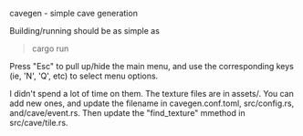 cavegen - simple cave generation

Building/running should be as simple as
>cargo run

Press "Esc" to pull up/hide the main menu, and use the corresponding keys (ie, 'N', 'Q', etc) to select menu options.

I didn't spend a lot of time on them.  The texture files are in assets/.  You can add new ones, and update the filename in cavegen.conf.toml, src/config.rs, and/cave/event.rs. Then update the "find_texture" mmethod in src/cave/tile.rs. 

